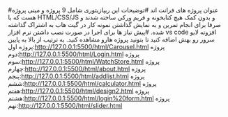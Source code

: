 #عنوان
پروژه های فرانت اند
#توضیحات
این ریپازیتوری شامل 9 پروژه و مینی پروژه هست که با HTML/CSS/JS و بدون کمک هیچ کتابخونه و فریم ورکی ساخته شدند و صرفا برای انجام تمرین و به نمایش گذاشتن نمونه کار در گیت هاب به اشتراک گذاشته شده.
#پیش نیاز ها برای اجرا
در صورت نصب داشتن نرم افزار vs code افزونه لایو سرور رو بهش اضافه کنید تا بتونید پروژه هارو مشاهده کنید.
به ترتیب از بالا به پایین
پروژه اول:http://127.0.0.1:5500/html/Carousel.html
پروژه دوم:http://127.0.0.1:5500/html/Login.html
پروژه سوم:http://127.0.0.1:5500/html/WatchStore.html
پروژه چهارم:http://127.0.0.1:5500/html/about.html
پروژه پنجم:http://127.0.0.1:5500/html/addlist.html
پروژه ششم:http://127.0.0.1:5500/html/calculator.html
پروژه هفتم:http://127.0.0.1:5500/html/design2.html
پروژه هشتم:http://127.0.0.1:5500/html/login%20form.html
پروژه نهم:http://127.0.0.1:5500/html/slider.html


